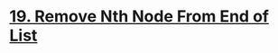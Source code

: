 # [19. Remove Nth Node From End of List](https://leetcode.com/problems/remove-nth-node-from-end-of-list/)
